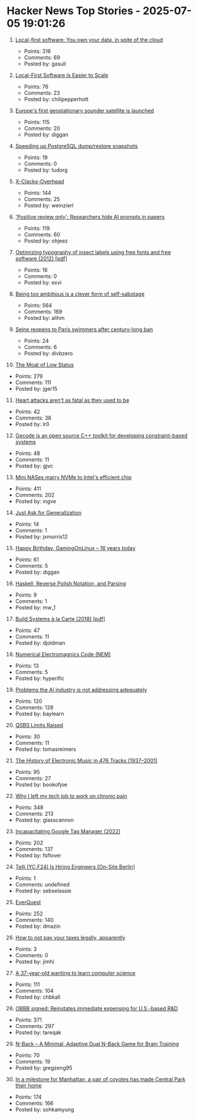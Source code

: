 # Hacker News Top Stories - 2025-07-05 19:01:26

1. [Local-first software: You own your data, in spite of the cloud](https://www.inkandswitch.com/essay/local-first/)
   - Points: 316
   - Comments: 69
   - Posted by: gasull

2. [Local-First Software Is Easier to Scale](https://elijahpotter.dev/articles/local-first_software_is_easier_to_scale)
   - Points: 76
   - Comments: 23
   - Posted by: chilipepperhott

3. [Europe's first geostationary sounder satellite is launched](https://www.eumetsat.int/europes-first-geostationary-sounder-satellite-launched)
   - Points: 115
   - Comments: 20
   - Posted by: diggan

4. [Speeding up PostgreSQL dump/restore snapshots](https://xata.io/blog/behind-the-scenes-speeding-up-pgstream-snapshots-for-postgresql)
   - Points: 19
   - Comments: 0
   - Posted by: tudorg

5. [X-Clacks-Overhead](https://xclacksoverhead.org/home/about)
   - Points: 144
   - Comments: 25
   - Posted by: weinzierl

6. ['Positive review only': Researchers hide AI prompts in papers](https://asia.nikkei.com/Business/Technology/Artificial-intelligence/Positive-review-only-Researchers-hide-AI-prompts-in-papers)
   - Points: 119
   - Comments: 60
   - Posted by: ohjeez

7. [Optimizing typography of insect labels using free fonts and free software (2012) [pdf]](https://www.akentsoc.org/doc/Bowser_ML_2012.pdf)
   - Points: 16
   - Comments: 0
   - Posted by: exvi

8. [Being too ambitious is a clever form of self-sabotage](https://maalvika.substack.com/p/being-too-ambitious-is-a-clever-form)
   - Points: 564
   - Comments: 169
   - Posted by: alihm

9. [Seine reopens to Paris swimmers after century-long ban](https://www.lemonde.fr/en/france/article/2025/07/05/seine-reopens-to-paris-swimmers-after-century-long-ban_6743058_7.html)
   - Points: 24
   - Comments: 6
   - Posted by: divbzero

10. [The Moat of Low Status](https://usefulfictions.substack.com/p/learn-to-love-the-moat-of-low-status)
   - Points: 279
   - Comments: 111
   - Posted by: jger15

11. [Heart attacks aren't as fatal as they used to be](https://www.vox.com/future-perfect/418849/heart-attack-deaths-cardiovascular-disease-progress-medicine)
   - Points: 42
   - Comments: 38
   - Posted by: lr0

12. [Gecode is an open source C++ toolkit for developing constraint-based systems](https://www.gecode.org/)
   - Points: 48
   - Comments: 11
   - Posted by: gjvc

13. [Mini NASes marry NVMe to Intel's efficient chip](https://www.jeffgeerling.com/blog/2025/mini-nases-marry-nvme-intels-efficient-chip)
   - Points: 411
   - Comments: 202
   - Posted by: ingve

14. [Just Ask for Generalization](https://evjang.com/2021/10/23/generalization.html)
   - Points: 14
   - Comments: 1
   - Posted by: jxmorris12

15. [Happy Birthday, GamingOnLinux – 16 years today](https://www.gamingonlinux.com/2025/07/happy-birthday-gamingonlinux-16-years-today/)
   - Points: 61
   - Comments: 5
   - Posted by: diggan

16. [Haskell, Reverse Polish Notation, and Parsing](https://mattwills.bearblog.dev/haskell-postfix/)
   - Points: 9
   - Comments: 1
   - Posted by: mw_1

17. [Build Systems à la Carte (2018) [pdf]](https://www.microsoft.com/en-us/research/wp-content/uploads/2018/03/build-systems.pdf)
   - Points: 47
   - Comments: 11
   - Posted by: djoldman

18. [Numerical Electromagnics Code (NEM)](https://www.nec2.org/)
   - Points: 13
   - Comments: 5
   - Posted by: hyperific

19. [Problems the AI industry is not addressing adequately](https://www.thealgorithmicbridge.com/p/im-losing-all-trust-in-the-ai-industry)
   - Points: 120
   - Comments: 128
   - Posted by: baylearn

20. [QSBS Limits Raised](https://www.mintz.com/insights-center/viewpoints/2906/2025-06-25-qsbs-benefits-expanded-under-senate-finance-proposal)
   - Points: 30
   - Comments: 11
   - Posted by: tomasreimers

21. [The History of Electronic Music in 476 Tracks (1937–2001)](https://www.openculture.com/2025/06/the-history-of-electronic-music-in-476-tracks.html)
   - Points: 95
   - Comments: 27
   - Posted by: bookofjoe

22. [Why I left my tech job to work on chronic pain](https://sailhealth.substack.com/p/why-i-left-my-tech-job-to-work-on)
   - Points: 348
   - Comments: 213
   - Posted by: glasscannon

23. [Incapacitating Google Tag Manager (2022)](https://backlit.neocities.org/incapacitate-google-tag-manager)
   - Points: 202
   - Comments: 137
   - Posted by: fsflover

24. [Telli (YC F24) Is Hiring Engineers [On-Site Berlin]](https://hi.telli.com/join-us)
   - Points: 1
   - Comments: undefined
   - Posted by: sebselassie

25. [EverQuest](https://www.filfre.net/2025/07/everquest/)
   - Points: 252
   - Comments: 140
   - Posted by: dmazin

26. [How to not pay your taxes legally, apparently](https://mrsteinberg.com/how-to-not-pay-your-taxes-legally-apparently/)
   - Points: 3
   - Comments: 0
   - Posted by: jimhi

27. [A 37-year-old wanting to learn computer science](https://initcoder.com/posts/37-year-old-learning-cs/)
   - Points: 111
   - Comments: 104
   - Posted by: chbkall

28. [OBBB signed: Reinstates immediate expensing for U.S.-based R&D](https://www.kbkg.com/feature/house-passes-tax-bill-sending-to-president-for-signature)
   - Points: 371
   - Comments: 297
   - Posted by: tareqak

29. [N-Back – A Minimal, Adaptive Dual N-Back Game for Brain Training](https://n-back.net)
   - Points: 70
   - Comments: 19
   - Posted by: gregzeng95

30. [In a milestone for Manhattan, a pair of coyotes has made Central Park their home](https://www.smithsonianmag.com/science-nature/in-a-milestone-for-manhattan-a-pair-of-coyotes-has-made-central-park-their-home-180986892/)
   - Points: 174
   - Comments: 166
   - Posted by: sohkamyung

